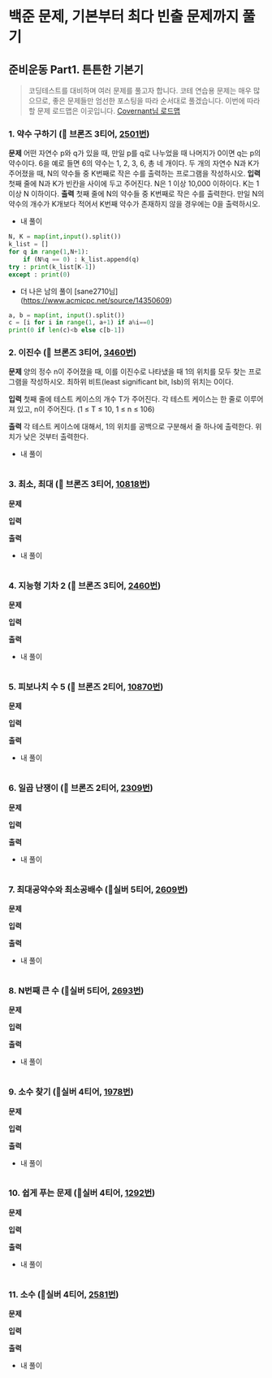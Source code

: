 # 백준 문제, 기본부터 최다 빈출 문제까지 풀기
 ## 준비운동 Part1. 튼튼한 기본기

> 코딩테스트를 대비하며 여러 문제를 풀고자 합니다.
코테 연습용 문제는 매우 많으므로, 좋은 문제들만 엄선한 포스팅을 따라 순서대로 풀겠습니다.
이번에 따라할 문제 로드맵은 이곳입니다.
[Covernant님 로드맵](https://covenant.tistory.com/224)

### 1. 약수 구하기 (🥉 브론즈 3티어, [2501번](https://www.acmicpc.net/problem/2501))
**문제**
어떤 자연수 p와 q가 있을 때, 만일 p를 q로 나누었을 때 나머지가 0이면 q는 p의 약수이다. 
6을 예로 들면 6의 약수는 1, 2, 3, 6, 총 네 개이다. 
두 개의 자연수 N과 K가 주어졌을 때, N의 약수들 중 K번째로 작은 수를 출력하는 프로그램을 작성하시오.
**입력**
첫째 줄에 N과 K가 빈칸을 사이에 두고 주어진다. N은 1 이상 10,000 이하이다. K는 1 이상 N 이하이다.
**출력**
첫째 줄에 N의 약수들 중 K번째로 작은 수를 출력한다. 만일 N의 약수의 개수가 K개보다 적어서 K번째 약수가 존재하지 않을 경우에는 0을 출력하시오.


- 내 풀이
```python
N, K = map(int,input().split())
k_list = []
for q in range(1,N+1):
    if (N%q == 0) : k_list.append(q)
try : print(k_list[K-1])
except : print(0)
```
- 더 나은 남의 풀이 [sane2710님] (https://www.acmicpc.net/source/14350609)
```python
a, b = map(int, input().split())
c = [i for i in range(1, a+1) if a%i==0]
print(0 if len(c)<b else c[b-1])

```

### 2. 이진수 (🥉 브론즈 3티어, [3460번](https://www.acmicpc.net/problem/3460))
**문제**
양의 정수 n이 주어졌을 때, 이를 이진수로 나타냈을 때 1의 위치를 모두 찾는 프로그램을 작성하시오. 최하위 비트(least significant bit, lsb)의 위치는 0이다.

**입력**
첫째 줄에 테스트 케이스의 개수 T가 주어진다. 각 테스트 케이스는 한 줄로 이루어져 있고, n이 주어진다. (1 ≤ T ≤ 10, 1 ≤ n ≤ 106)

**출력**
각 테스트 케이스에 대해서, 1의 위치를 공백으로 구분해서 줄 하나에 출력한다. 위치가 낮은 것부터 출력한다.

- 내 풀이
```python

```

### 3. 최소, 최대 (🥉 브론즈 3티어, [10818번](https://www.acmicpc.net/problem/10818))
**문제**

**입력**

**출력**

- 내 풀이
```python

```

### 4. 지능형 기차 2 (🥉 브론즈 3티어, [2460번](https://www.acmicpc.net/problem/2460))
**문제**

**입력**

**출력**

- 내 풀이
```python

```
### 5. 피보나치 수 5 (🥉 브론즈 2티어, [10870번](https://www.acmicpc.net/problem/10870))
**문제**

**입력**

**출력**

- 내 풀이
```python

```
### 6. 일곱 난쟁이 (🥉 브론즈 2티어, [2309번](https://www.acmicpc.net/problem/2309))
**문제**

**입력**

**출력**

- 내 풀이
```python

```
### 7. 최대공약수와 최소공배수 (🥈실버 5티어, [2609번](https://www.acmicpc.net/problem/2609))
**문제**

**입력**

**출력**

- 내 풀이
```python

```
### 8. N번째 큰 수 (🥈실버 5티어, [2693번](https://www.acmicpc.net/problem/2693))
**문제**

**입력**

**출력**

- 내 풀이
```python

```
### 9. 소수 찾기 (🥈실버 4티어, [1978번](https://www.acmicpc.net/problem/1978))
**문제**

**입력**

**출력**

- 내 풀이
```python

```
### 10. 쉽게 푸는 문제 (🥈실버 4티어, [1292번](https://www.acmicpc.net/problem/1292))
**문제**

**입력**

**출력**

- 내 풀이
```python

```
### 11. 소수 (🥈실버 4티어, [2581번](https://www.acmicpc.net/problem/2581))
**문제**

**입력**

**출력**

- 내 풀이
```python

```
